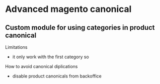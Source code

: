 <h1>Advanced magento canonical</h1>

<h2>Custom module for using categories in product canonical</h2>


Limitations
- it only work with the first category so 


How to avoid canonical diplications
- disable product canonicals from backoffice
